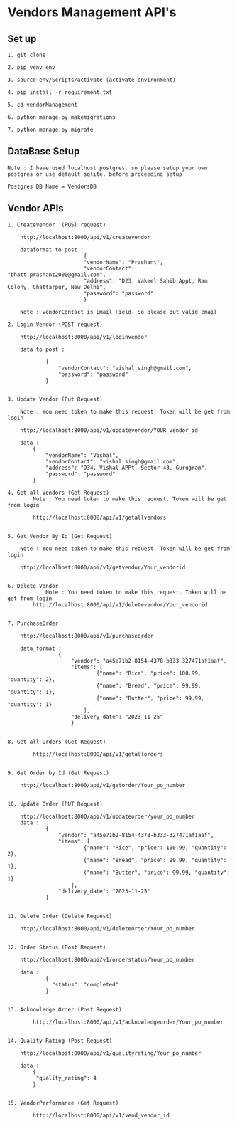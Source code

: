 # Vendors Management API's

## Set up

    1. git clone 

    2. pip venv env

    3. source env/Scripts/activate (activate environment)

    4. pip install -r requirement.txt

    5. cd vendorManagement

    6. python manage.py makemigrations

    7. python manage.py migrate


## DataBase Setup 

    Note : I have used localhost postgres. so please setup your own postgres or use default sqlite. before proceeding setup 

    Postgres DB Name = VendorsDB


## Vendor APIs 

    1. CreateVendor  (POST request)

        http://localhost:8000/api/v1/createvendor

        dataformat to post : 
                            {
                            "vendorName": "Prashant",
                            "vendorContact": "bhatt.prashant2000@gmail.com",
                            "address": "D23, Vakeel Sahib Appt, Ram Colony, Chattarpur, New Delhi",
                            "password": "password"
                            }

        Note : vendorContact is Email Field. So please put valid email

    2. Login Vendor (POST request)

        http://localhost:8000/api/v1/loginvendor

        data to post : 

                {
                    "vendorContact": "vishal.singh@gmail.com", 
                    "password": "password"
                }

    
    3. Update Vendor (Put Request)

        Note : You need token to make this request. Token will be get from login

        http://localhost:8000/api/v1/updatevendor/YOUR_vendor_id

        data : 
            {
                "vendorName": "Vishal", 
                "vendorContact": "vishal.singh@gmail.com", 
                "address": "D34, Vishal APPt. Sector 43, Gurugram", 
                "password": "password"
            }

    4. Get all Vendors (Get Request)
            Note : You need token to make this request. Token will be get from login

            http://localhost:8000/api/v1/getallvendors

    
    5. Get Vendor By Id (Get Request)

        Note : You need token to make this request. Token will be get from login

        http://localhost:8000/api/v1/getvendor/Your_vendorid

    
    6. Delete Vendor 
                Note : You need token to make this request. Token will be get from login
            http://localhost:8000/api/v1/deletevendor/Your_vendorid

    
    7. PurchaseOrder

        http://localhost:8000/api/v1/purchaseorder

        data_format : 
                    {
                        "vendor": "a45e71b2-8154-4378-b333-327471af1aaf",
                        "items": [
                                {"name": "Rice", "price": 100.99, "quantity": 2},
                                {"name": "Bread", "price": 99.99, "quantity": 1},
                                {"name": "Butter", "price": 99.99, "quantity": 1}
                            ],
                        "delivery_date": "2023-11-25"
                        }


    8. Get all Orders (Get Request)

            http://localhost:8000/api/v1/getallorders

    
    9. Get Order by Id (Get Request)

        http://localhost:8000/api/v1/getorder/Your_po_number


    10. Update Order (PUT Request)

        http://localhost:8000/api/v1/updateorder/your_po_number
        data : 
                {
                    "vendor": "a45e71b2-8154-4378-b333-327471af1aaf",
                    "items": [
                            {"name": "Rice", "price": 100.99, "quantity": 2},
                            {"name": "Bread", "price": 99.99, "quantity": 1},
                            {"name": "Butter", "price": 99.99, "quantity": 1}
                        ],
                    "delivery_date": "2023-11-25"
                }


    11. Delete Order (Delete Request)

        http://localhost:8000/api/v1/deleteorder/Your_po_number

    
    12. Order Status (Post Request)

        http://localhost:8000/api/v1/orderstatus/Your_po_number

        data : 
                {
                  "status": "completed"
                }


    13. Acknowledge Order (Post Request)

            http://localhost:8000/api/v1/acknowledgeorder/Your_po_number

        
    14. Quality Rating (Post Request)

        http://localhost:8000/api/v1/qualityrating/Your_po_number

        data : 
            {
             "quality_rating": 4
            }


    15. VendorPerformance (Get Request)
        
            http://localhost:8000/api/v1/vend_vendor_id

